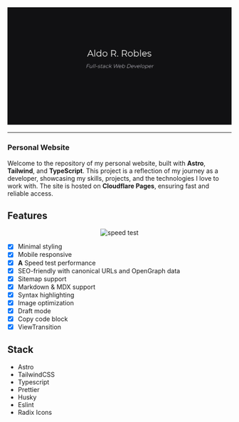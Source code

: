 <div align="center">
  <img src="public/og-image.jpg" alt="Open graph image" />
</div>

---

### Personal Website

Welcome to the repository of my personal website, built with **Astro**, **Tailwind**, and **TypeScript**. 
This project is a reflection of my journey as a developer, showcasing my skills, projects, and the 
technologies I love to work with. The site is hosted on **Cloudflare Pages**, ensuring fast and 
reliable access.

## Features

<div align="center">
  <img src="https://github.com/user-attachments/assets/3614233d-c86b-489e-acd8-ccc647f9debb" alt="speed test" />
</div>

-  [x] Minimal styling
-  [x] Mobile responsive
-  [x] **A** Speed test performance
-  [x] SEO-friendly with canonical URLs and OpenGraph data
-  [x] Sitemap support
-  [x] Markdown & MDX support
-  [x] Syntax highlighting
-  [x] Image optimization
-  [x] Draft mode
-  [x] Copy code block
-  [x] ViewTransition

## Stack

- Astro
- TailwindCSS
- Typescript
- Prettier
- Husky
- Eslint
- Radix Icons
